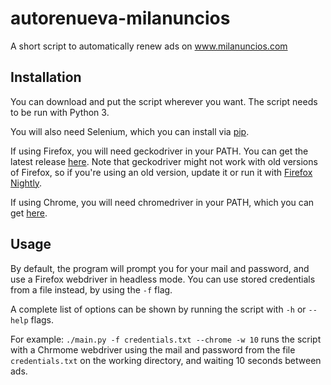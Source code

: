 # autorenueva-milanuncios
A short script to automatically renew ads on www.milanuncios.com

## Installation
You can download and put the script wherever you want. The script needs to be run with Python 3.

You will also need Selenium, which you can install via [pip](https://pip.pypa.io).

If using Firefox, you will need geckodriver in your PATH. You can get the latest release [here](https://github.com/mozilla/geckodriver/releases). Note that geckodriver might not work with old versions of Firefox, so if you're using an old version, update it or run it with [Firefox Nightly](https://nightly.mozilla.org).

If using Chrome, you will need chromedriver in your PATH, which you can get [here](https://sites.google.com/a/chromium.org/chromedriver/downloads).

## Usage

By default, the program will prompt you for your mail and password, and use a Firefox webdriver in headless mode.
You can use stored credentials from a file instead, by using the `-f` flag.

A complete list of options can be shown by running the script with `-h` or `--help` flags.

For example: `./main.py -f credentials.txt --chrome -w 10` runs the script with a Chrmome webdriver using the mail and
password from the file `credentials.txt` on the working directory, and waiting 10 seconds between ads.
